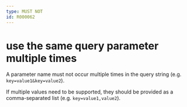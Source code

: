 ```yaml
---
type: MUST NOT
id: R000062
---
```


# use the same query parameter multiple times

A parameter name must not occur multiple times in the query string (e.g. `key=value1&key=value2`).

If multiple values need to be supported, they should be provided as a comma-separated list (e.g. `key=value1,value2`).
